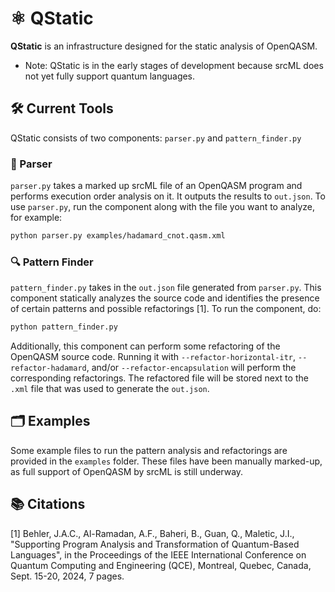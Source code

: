 # ⚛️ QStatic
**QStatic** is an infrastructure designed for the static analysis of OpenQASM.
- Note: QStatic is in the early stages of development because srcML does not yet fully support quantum languages.

## 🛠️ Current Tools
QStatic consists of two components: `parser.py` and `pattern_finder.py`

### 📄 Parser
`parser.py` takes a marked up srcML file of an OpenQASM program and performs execution order analysis on it. It outputs the results to `out.json`. To use `parser.py`, run the component along with the file you want to analyze, for example:
```sh
python parser.py examples/hadamard_cnot.qasm.xml
```

### 🔍 Pattern Finder
`pattern_finder.py` takes in the `out.json` file generated from `parser.py`. This component statically analyzes the source code and identifies the presence of certain patterns and possible refactorings [1]. To run the component, do:
```sh
python pattern_finder.py
```

Additionally, this component can perform some refactoring of the OpenQASM source code. Running it with `--refactor-horizontal-itr`, `--refactor-hadamard`, and/or `--refactor-encapsulation` will perform the corresponding refactorings. The refactored file will be stored next to the `.xml` file that was used to generate the `out.json`.

## 🗂️ Examples
Some example files to run the pattern analysis and refactorings are provided in the `examples` folder. These files have been manually marked-up, as full support of OpenQASM by srcML is still underway. 

## 📚 Citations
[1] Behler, J.A.C., Al-Ramadan, A.F., Baheri, B., Guan, Q., Maletic, J.I., "Supporting Program Analysis and Transformation of Quantum-Based Languages", in the Proceedings of the IEEE International Conference on Quantum Computing and Engineering (QCE), Montreal, Quebec, Canada, Sept. 15-20, 2024, 7 pages. 
